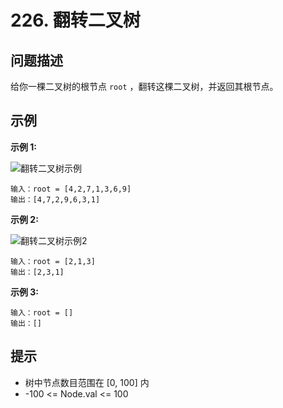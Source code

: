 # 226. 翻转二叉树

## 问题描述

给你一棵二叉树的根节点 `root` ，翻转这棵二叉树，并返回其根节点。

## 示例

**示例 1:**

![翻转二叉树示例](https://assets.leetcode.com/uploads/2021/03/14/invert1-tree.jpg)

```
输入：root = [4,2,7,1,3,6,9]
输出：[4,7,2,9,6,3,1]
```

**示例 2:**

![翻转二叉树示例2](https://assets.leetcode.com/uploads/2021/03/14/invert2-tree.jpg)

```
输入：root = [2,1,3]
输出：[2,3,1]
```

**示例 3:**

```
输入：root = []
输出：[]
```

## 提示

- 树中节点数目范围在 [0, 100] 内
- -100 <= Node.val <= 100
